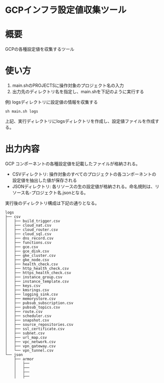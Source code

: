 GCPインフラ設定値収集ツール
===

# 概要

GCPの各種設定値を収集するツール

# 使い方

1. main.shのPROJECTSに操作対象のプロジェクト名の入力
1. 出力先のディレクトリ名を指定し、main.shを下記のように実行する

例) logsディレクトリに設定値の情報を収集する

```
sh main.sh logs
```

上記、実行ディレクトリにlogsディレクトリを作成し、設定値ファイルを作成する。

# 出力内容

GCP コンポーネントの各種設定値を記載したファイルが格納される。  
- CSVディレクトリ: 操作対象のすべてのプロジェクトの各コンポーネントの設定値を抽出した値が保存される
- JSONディレクトリ: 各リソースの生の設定値が格納される。命名規則は、リソース名-プロジェクト名.jsonとなる。

実行後のディレクトリ構成は下記の通りとなる。

```
logs
├── csv
│   ├── build_trigger.csv
│   ├── cloud_nat.csv
│   ├── cloud_router.csv
│   ├── cloud_sql.csv
│   ├── dns_record.csv
│   ├── functions.csv
│   ├── gce.csv
│   ├── gce_disk.csv
│   ├── gke_cluster.csv
│   ├── gke_node.csv
│   ├── health_check.csv
│   ├── http_health_check.csv
│   ├── https_health_check.csv
│   ├── instance_group.csv
│   ├── instance_template.csv
│   ├── keys.csv
│   ├── kmsrings.csv
│   ├── logging_sink.csv
│   ├── memorystore.csv
│   ├── pubsub_subscription.csv
│   ├── pubsub_topics.csv
│   ├── route.csv
│   ├── scheduler.csv
│   ├── snapshot.csv
│   ├── source_repositories.csv
│   ├── ssl_certificate.csv
│   ├── subnet.csv
│   ├── url_map.csv
│   ├── vpc_network.csv
│   ├── vpn_gateway.csv
│   └── vpn_tunnel.csv
└── json
    ├── armor
    │   ├── 
    │   ├── 
    │   ├── 
    │   ├── 
```

